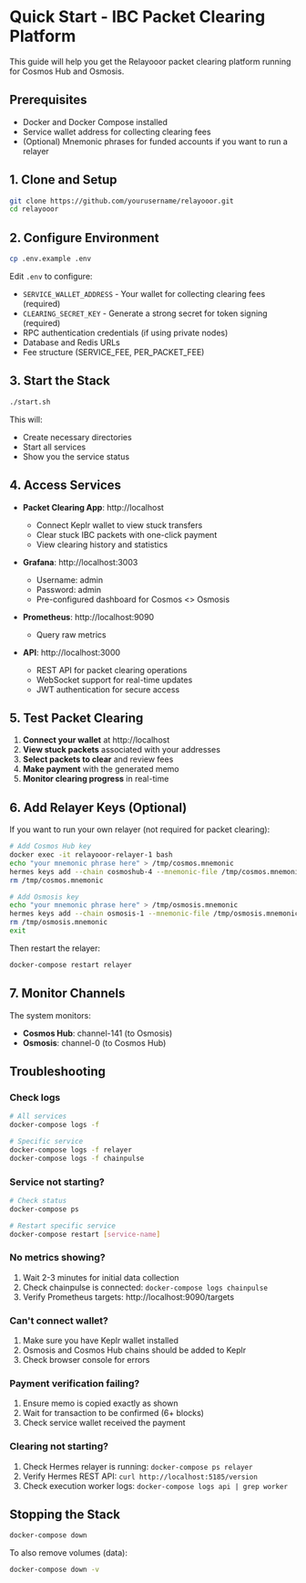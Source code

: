 # Quick Start - IBC Packet Clearing Platform

This guide will help you get the Relayooor packet clearing platform running for Cosmos Hub and Osmosis.

## Prerequisites

- Docker and Docker Compose installed
- Service wallet address for collecting clearing fees
- (Optional) Mnemonic phrases for funded accounts if you want to run a relayer

## 1. Clone and Setup

```bash
git clone https://github.com/yourusername/relayooor.git
cd relayooor
```

## 2. Configure Environment

```bash
cp .env.example .env
```

Edit `.env` to configure:
- `SERVICE_WALLET_ADDRESS` - Your wallet for collecting clearing fees (required)
- `CLEARING_SECRET_KEY` - Generate a strong secret for token signing (required)
- RPC authentication credentials (if using private nodes)
- Database and Redis URLs
- Fee structure (SERVICE_FEE, PER_PACKET_FEE)

## 3. Start the Stack

```bash
./start.sh
```

This will:
- Create necessary directories
- Start all services
- Show you the service status

## 4. Access Services

- **Packet Clearing App**: http://localhost
  - Connect Keplr wallet to view stuck transfers
  - Clear stuck IBC packets with one-click payment
  - View clearing history and statistics
  
- **Grafana**: http://localhost:3003
  - Username: admin
  - Password: admin
  - Pre-configured dashboard for Cosmos <> Osmosis

- **Prometheus**: http://localhost:9090
  - Query raw metrics
  
- **API**: http://localhost:3000
  - REST API for packet clearing operations
  - WebSocket support for real-time updates
  - JWT authentication for secure access

## 5. Test Packet Clearing

1. **Connect your wallet** at http://localhost
2. **View stuck packets** associated with your addresses
3. **Select packets to clear** and review fees
4. **Make payment** with the generated memo
5. **Monitor clearing progress** in real-time

## 6. Add Relayer Keys (Optional)

If you want to run your own relayer (not required for packet clearing):

```bash
# Add Cosmos Hub key
docker exec -it relayooor-relayer-1 bash
echo "your mnemonic phrase here" > /tmp/cosmos.mnemonic
hermes keys add --chain cosmoshub-4 --mnemonic-file /tmp/cosmos.mnemonic
rm /tmp/cosmos.mnemonic

# Add Osmosis key
echo "your mnemonic phrase here" > /tmp/osmosis.mnemonic
hermes keys add --chain osmosis-1 --mnemonic-file /tmp/osmosis.mnemonic
rm /tmp/osmosis.mnemonic
exit
```

Then restart the relayer:
```bash
docker-compose restart relayer
```

## 7. Monitor Channels

The system monitors:
- **Cosmos Hub**: channel-141 (to Osmosis)
- **Osmosis**: channel-0 (to Cosmos Hub)

## Troubleshooting

### Check logs
```bash
# All services
docker-compose logs -f

# Specific service
docker-compose logs -f relayer
docker-compose logs -f chainpulse
```

### Service not starting?
```bash
# Check status
docker-compose ps

# Restart specific service
docker-compose restart [service-name]
```

### No metrics showing?
1. Wait 2-3 minutes for initial data collection
2. Check chainpulse is connected: `docker-compose logs chainpulse`
3. Verify Prometheus targets: http://localhost:9090/targets

### Can't connect wallet?
1. Make sure you have Keplr wallet installed
2. Osmosis and Cosmos Hub chains should be added to Keplr
3. Check browser console for errors

### Payment verification failing?
1. Ensure memo is copied exactly as shown
2. Wait for transaction to be confirmed (6+ blocks)
3. Check service wallet received the payment

### Clearing not starting?
1. Check Hermes relayer is running: `docker-compose ps relayer`
2. Verify Hermes REST API: `curl http://localhost:5185/version`
3. Check execution worker logs: `docker-compose logs api | grep worker`

## Stopping the Stack

```bash
docker-compose down
```

To also remove volumes (data):
```bash
docker-compose down -v
```